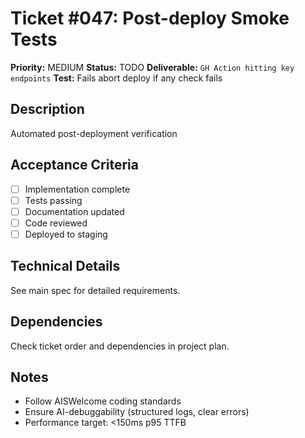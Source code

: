 # Ticket #047: Post-deploy Smoke Tests

**Priority:** MEDIUM
**Status:** TODO
**Deliverable:** `GH Action hitting key endpoints`
**Test:** Fails abort deploy if any check fails

## Description
Automated post-deployment verification

## Acceptance Criteria
- [ ] Implementation complete
- [ ] Tests passing
- [ ] Documentation updated
- [ ] Code reviewed
- [ ] Deployed to staging

## Technical Details
See main spec for detailed requirements.

## Dependencies
Check ticket order and dependencies in project plan.

## Notes
- Follow AISWelcome coding standards
- Ensure AI-debuggability (structured logs, clear errors)
- Performance target: <150ms p95 TTFB
